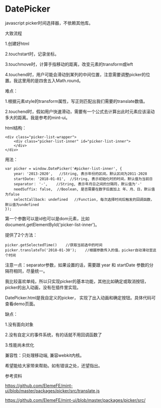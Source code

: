 # DatePicker
javascript picker时间选择器，不依赖其他库。

大致流程

1.创建好html

2.touchstart时，记录坐标。

3.touchmove时，计算手指移动的距离，改变元素的transform或left

4.touchend时，用户可能会滑动到某列的中间位置，注意需要调整picker的位置。我这里用的是四舍五入Math.round。

难点：

1.根据元素style的transform属性，写正则匹配出我们需要的translate数值。

2.touchend时，假如用户快速滑动，需要有一个公式去计算出此时元素应该滚动多大的距离。我是参考的mint-ui。

html结构：

    <div class="picker-list-wrapper">
        <div class="picker-list-inner" id="picker-list-inner">
        </div>
    </div>

用法：
	
	var picker = window.DatePicker('#picker-list-inner', {
        year: '2013-2020',   //String, 表示年份的区间，默认区间为2011-2028
        startDate: '2018-01-01',  //String, 表示初始化时的时间，默认值为当前日
        separator： '-',    //String, 表示年月日之间的分隔符，默认值为'-'
        needSuffix: false,  //Boolean, 是否需要在数字后面加上 年、月、日，默认值为false
        selectCallback: undefined   //Function, 每次选择时间后触发的回调函数，默认值为undefined
	});

第一个参数可以是id也可以是dom元素，比如document.getElementById('picker-list-inner')。

提供了2个方法：

    picker.getSelectedTime()    //获取当前选中的时间    
	picker.translateTo('2018-01-30');    //根据参数传入的值，picker自动滑动至这个时间

注意一点：separator参数，如果设置的话，需要跟 year 和 startDate 参数的分隔符相同，尽量统一。

我比较喜欢单纯，所以只实现picker的基本功能，其他比如确定或取消按钮，picker的出入动画，没有在插件里实现。

DatePicker.html是我自定义的picker， 实现了出入动画和确定按钮。具体代码可查看demo页面。

缺点：

1.没有面向对象

2.没有自定义的事件系统，有的话就不用回调函数了

3.性能尚未优化

兼容性：只处理移动端, 兼容webkit内核。

希望能给大家带来帮助。如有错误之处，还望指出。

参考资料

https://github.com/ElemeFE/mint-ui/blob/master/packages/picker/src/translate.js

https://github.com/ElemeFE/mint-ui/blob/master/packages/picker/src/
